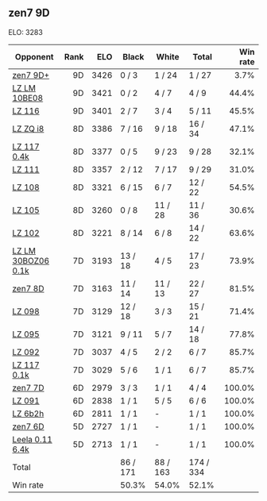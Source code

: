 ## zen7 9D ##

ELO: 3283

Opponent | Rank | ELO | Black | White | Total | Win rate
---------|-----:|----:|-------|-------|-------|-------:
[zen7 9D+](zen7%209D+.md) | 9D | 3426 | 0 / 3 | 1 / 24 | 1 / 27 | 3.7%
[LZ LM 10BE08](LZ%20LM%2010BE08.md) | 9D | 3421 | 0 / 2 | 4 / 7 | 4 / 9 | 44.4%
[LZ 116](LZ%20116.md) | 9D | 3401 | 2 / 7 | 3 / 4 | 5 / 11 | 45.5%
[LZ ZQ i8](LZ%20ZQ%20i8.md) | 8D | 3386 | 7 / 16 | 9 / 18 | 16 / 34 | 47.1%
[LZ 117 0.4k](LZ%20117%200.4k.md) | 8D | 3377 | 0 / 5 | 9 / 23 | 9 / 28 | 32.1%
[LZ 111](LZ%20111.md) | 8D | 3357 | 2 / 12 | 7 / 17 | 9 / 29 | 31.0%
[LZ 108](LZ%20108.md) | 8D | 3321 | 6 / 15 | 6 / 7 | 12 / 22 | 54.5%
[LZ 105](LZ%20105.md) | 8D | 3260 | 0 / 8 | 11 / 28 | 11 / 36 | 30.6%
[LZ 102](LZ%20102.md) | 8D | 3221 | 8 / 14 | 6 / 8 | 14 / 22 | 63.6%
[LZ LM 30BOZ06 0.1k](LZ%20LM%2030BOZ06%200.1k.md) | 7D | 3193 | 13 / 18 | 4 / 5 | 17 / 23 | 73.9%
[zen7 8D](zen7%208D.md) | 7D | 3163 | 11 / 14 | 11 / 13 | 22 / 27 | 81.5%
[LZ 098](LZ%20098.md) | 7D | 3129 | 12 / 18 | 3 / 3 | 15 / 21 | 71.4%
[LZ 095](LZ%20095.md) | 7D | 3121 | 9 / 11 | 5 / 7 | 14 / 18 | 77.8%
[LZ 092](LZ%20092.md) | 7D | 3037 | 4 / 5 | 2 / 2 | 6 / 7 | 85.7%
[LZ 117 0.1k](LZ%20117%200.1k.md) | 7D | 3029 | 5 / 6 | 1 / 1 | 6 / 7 | 85.7%
[zen7 7D](zen7%207D.md) | 6D | 2979 | 3 / 3 | 1 / 1 | 4 / 4 | 100.0%
[LZ 091](LZ%20091.md) | 6D | 2838 | 1 / 1 | 5 / 5 | 6 / 6 | 100.0%
[LZ 6b2h](LZ%206b2h.md) | 6D | 2811 | 1 / 1 | - | 1 / 1 | 100.0%
[zen7 6D](zen7%206D.md) | 5D | 2727 | 1 / 1 | - | 1 / 1 | 100.0%
[Leela 0.11 6.4k](Leela%200.11%206.4k.md) | 5D | 2713 | 1 / 1 | - | 1 / 1 | 100.0%
Total | | | 86 / 171 | 88 / 163 | 174 / 334 | 
Win rate| | | 50.3% | 54.0% | 52.1% | 
